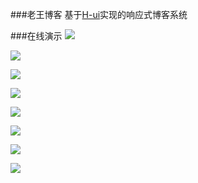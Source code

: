 ###老王博客
基于[H-ui](https://www.h-ui.net/)实现的响应式博客系统

###在线演示
![](https://blog.zywlh.com/images/blog/20190326235926.png)

![](https://git.oschina.net/uploads/images/2019/0328/231736_d01dfbbf_525204.png)

![](https://blog.zywlh.com/images/blog/20190327000028.png)

![](https://git.oschina.net/uploads/images/2019/0328/231430_6d60bd77_525204.png)

![](https://git.oschina.net/uploads/images/2019/0328/231456_e194c08f_525204.png)

![](https://git.oschina.net/uploads/images/2019/0328/231602_f65a5ca2_525204.png)

![](https://git.oschina.net/uploads/images/2019/0328/231621_5c9100a7_525204.png)

![](https://git.oschina.net/uploads/images/2019/0328/231518_f7ad228c_525204.png)

